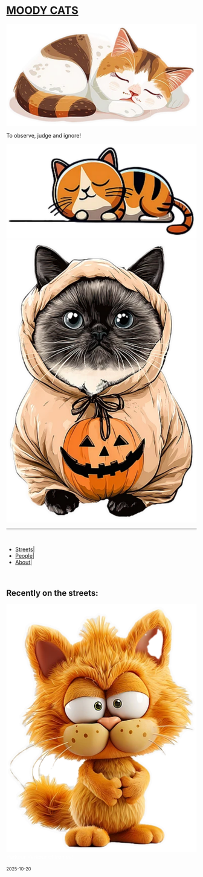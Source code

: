 
<head>
<meta charset="utf-8">
 <meta name="viewport" content="width=device-width, initial-scale=1.0">
<link href="https://fonts.googleapis.com/css2?family=Amatic+SC:wght@400;700&family=Lora:wght@400;700&display=swap" rel="stylesheet">
<link rel="icon" type="image/png" sizes="16x16" href="images/favicon1.ico">
<link rel="icon" type="image/png" sizes="32x32" href="images/favicon.ico">
<link rel="apple-touch-icon" sizes="180x180" href="images/favicon2.ico">
<meta name="description" content="I am a sensitive creature but I also don't give any Fuck!" />
<meta property="og:image" content="images/homecat.png">
<link rel="stylesheet" type="text/css" href="main.css" />
<title>
MOODY CATS
</title>
</head>
<body>
<h1> <a href="https://bamboodiaries.github.io">MOODY CATS</a></h1>
<img src="images/cat3.png" class="catimgl">

<p class="sweet"> To observe, judge and ignore! </p>

<img src="images/cat2.png" alt="cat image" class="catimgr">


<img src="images/cat4.png" alt="cat image" class="catimgm">

<hr>
<br>

<div id=menu>
<ul>

<li>
<a href="#">Streets|</a> </li>

<li><a href="#">People|</a> </li>


<li> <a href="#">About|</a> </li>
</ul>
</div>
<br>

<h2 style="text-align:left;"> Recently on the streets: </h2>


<div class="postblock">
<p style="text-align:left; color:white"> <img src="images/cat6.png" alt="Cat Image" class="post">
Parkour Parkour of Ironies! </p>
<small> 2025-10-20 </small>
<p></p>
</div>
<br>


